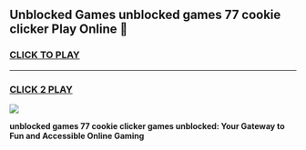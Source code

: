 
## Unblocked Games unblocked games 77 cookie clicker Play Online 👋
<h3>
<a href="https://news.freeplayer.one?title=unblocked_games_77_cookie_clicker&ref=17F">CLICK TO PLAY</a></h3>
<hr>

<h3>
<a href="https://news.freeplayer.one?title=unblocked_games_77_cookie_clicker&ref=17F">CLICK 2 PLAY</a>
  
</h3>

<a href="https://news.freeplayer.one?title=unblocked_games_77_cookie_clicker&ref=17F/"><img src="https://clearcache.store/games.png"></a>


**unblocked games 77 cookie clicker games unblocked: Your Gateway to Fun and Accessible Online Gaming**
